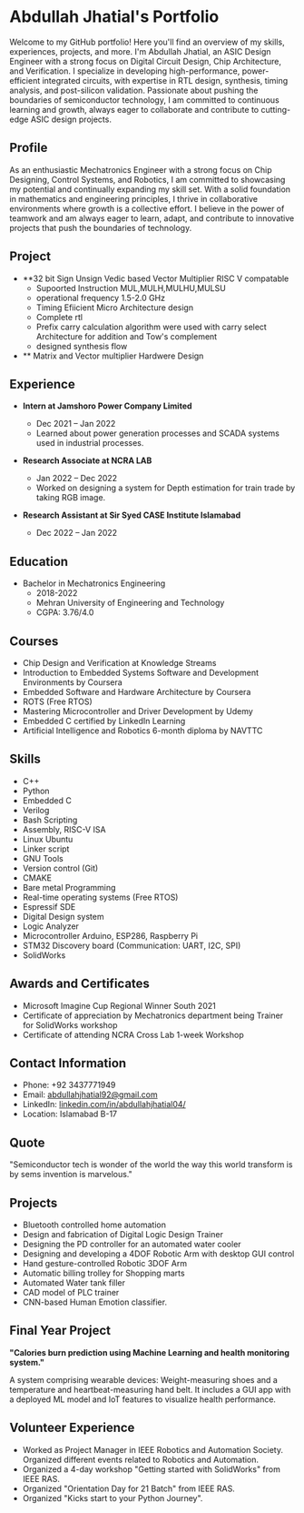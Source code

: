 # Abdullah Jhatial's Portfolio

Welcome to my GitHub portfolio! Here you'll find an overview of my skills, experiences, projects, and more. I'm Abdullah Jhatial, an ASIC Design Engineer with a strong focus on Digital Circuit Design, Chip Architecture, and Verification. I specialize in developing high-performance, power-efficient integrated circuits, with expertise in RTL design, synthesis, timing analysis, and post-silicon validation. Passionate about pushing the boundaries of semiconductor technology, I am committed to continuous learning and growth, always eager to collaborate and contribute to cutting-edge ASIC design projects.
## Profile

As an enthusiastic Mechatronics Engineer with a strong focus on Chip Designing, Control Systems, and Robotics, I am committed to showcasing my potential and continually expanding my skill set. With a solid foundation in mathematics and engineering principles, I thrive in collaborative environments where growth is a collective effort. I believe in the power of teamwork and am always eager to learn, adapt, and contribute to innovative projects that push the boundaries of technology.
## Project
- **32 bit Sign Unsign Vedic based Vector Multiplier RISC V compatable
  - Supoorted Instruction MUL,MULH,MULHU,MULSU
  - operational frequency 1.5-2.0 GHz
  - Timing Efiicient Micro Architecture  design
  - Complete rtl
  - Prefix carry calculation algorithm were used with carry select  Architecture for addition and Tow's complement
  - designed synthesis flow
- ** Matrix and Vector multiplier Hardwere Design
  
## Experience

- **Intern at Jamshoro Power Company Limited**
  - Dec 2021 – Jan 2022
  - Learned about power generation processes and SCADA systems used in industrial processes.

- **Research Associate at NCRA LAB**
  - Jan 2022 – Dec 2022
  - Worked on designing a system for Depth estimation for train trade by taking RGB image.

- **Research Assistant at Sir Syed CASE Institute Islamabad**
  - Dec 2022 – Jan 2022

## Education

- Bachelor in Mechatronics Engineering
  - 2018-2022
  - Mehran University of Engineering and Technology
  - CGPA: 3.76/4.0

## Courses

- Chip Design and Verification at Knowledge Streams
- Introduction to Embedded Systems Software and Development Environments by Coursera
- Embedded Software and Hardware Architecture by Coursera
- ROTS (Free RTOS)
- Mastering Microcontroller and Driver Development by Udemy
- Embedded C certified by LinkedIn Learning
- Artificial Intelligence and Robotics 6-month diploma by NAVTTC

## Skills

- C++
- Python
- Embedded C
- Verilog
- Bash Scripting
- Assembly, RISC-V ISA
- Linux Ubuntu
- Linker script
- GNU Tools
- Version control (Git)
- CMAKE
- Bare metal Programming
- Real-time operating systems (Free RTOS)
- Espressif SDE
- Digital Design system
- Logic Analyzer
- Microcontroller Arduino, ESP286, Raspberry Pi
- STM32 Discovery board (Communication: UART, I2C, SPI)
- SolidWorks

## Awards and Certificates

- Microsoft Imagine Cup Regional Winner South 2021
- Certificate of appreciation by Mechatronics department being Trainer for SolidWorks workshop
- Certificate of attending NCRA Cross Lab 1-week Workshop

## Contact Information

- Phone: +92 3437771949
- Email: abdullahjhatial92@gmail.com
- LinkedIn: [linkedin.com/in/abdullahjhatial04/](linkedin.com/in/abdullahjhatial04/)
- Location: Islamabad B-17

## Quote

"Semiconductor tech is wonder of the world the way this world transform is by sems invention is marvelous."

## Projects

- Bluetooth controlled home automation
- Design and fabrication of Digital Logic Design Trainer
- Designing the PD controller for an automated water cooler
- Designing and developing a 4DOF Robotic Arm with desktop GUI control
- Hand gesture-controlled Robotic 3DOF Arm
- Automatic billing trolley for Shopping marts
- Automated Water tank filler
- CAD model of PLC trainer
- CNN-based Human Emotion classifier.

## Final Year Project

**"Calories burn prediction using Machine Learning and health monitoring system."**

A system comprising wearable devices: Weight-measuring shoes and a temperature and heartbeat-measuring hand belt. It includes a GUI app with a deployed ML model and IoT features to visualize health performance.

## Volunteer Experience

- Worked as Project Manager in IEEE Robotics and Automation Society. Organized different events related to Robotics and Automation.
- Organized a 4-day workshop "Getting started with SolidWorks" from IEEE RAS.
- Organized "Orientation Day for 21 Batch" from IEEE RAS.
- Organized "Kicks start to your Python Journey".
